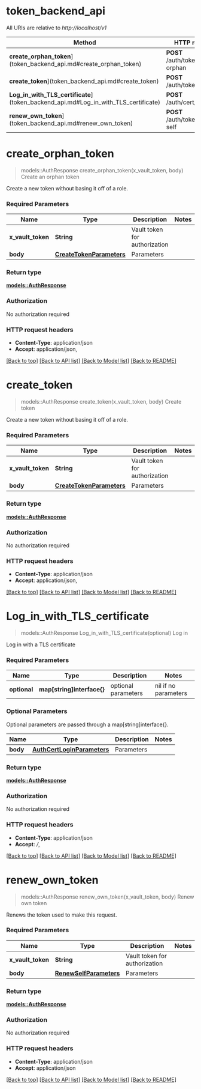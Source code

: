 # token_backend_api

All URIs are relative to *http://localhost/v1*

Method | HTTP request | Description
------------- | ------------- | -------------
**create_orphan_token**](token_backend_api.md#create_orphan_token) | **POST** /auth/token/create-orphan | Create an orphan token
**create_token**](token_backend_api.md#create_token) | **POST** /auth/token/create | Create token
**Log_in_with_TLS_certificate**](token_backend_api.md#Log_in_with_TLS_certificate) | **POST** /auth/cert/login | Log in
**renew_own_token**](token_backend_api.md#renew_own_token) | **POST** /auth/token/renew-self | Renew own token


# **create_orphan_token**
> models::AuthResponse create_orphan_token(x_vault_token, body)
Create an orphan token

Create a new token without basing it off of a role.

### Required Parameters

Name | Type | Description  | Notes
------------- | ------------- | ------------- | -------------
  **x_vault_token** | **String**| Vault token for authorization | 
  **body** | [**CreateTokenParameters**](CreateTokenParameters.md)| Parameters | 

### Return type

[**models::AuthResponse**](AuthResponse.md)

### Authorization

No authorization required

### HTTP request headers

 - **Content-Type**: application/json
 - **Accept**: application/json, 

[[Back to top]](#) [[Back to API list]](../README.md#documentation-for-api-endpoints) [[Back to Model list]](../README.md#documentation-for-models) [[Back to README]](../README.md)

# **create_token**
> models::AuthResponse create_token(x_vault_token, body)
Create token

Create a new token without basing it off of a role.

### Required Parameters

Name | Type | Description  | Notes
------------- | ------------- | ------------- | -------------
  **x_vault_token** | **String**| Vault token for authorization | 
  **body** | [**CreateTokenParameters**](CreateTokenParameters.md)| Parameters | 

### Return type

[**models::AuthResponse**](AuthResponse.md)

### Authorization

No authorization required

### HTTP request headers

 - **Content-Type**: application/json
 - **Accept**: application/json, 

[[Back to top]](#) [[Back to API list]](../README.md#documentation-for-api-endpoints) [[Back to Model list]](../README.md#documentation-for-models) [[Back to README]](../README.md)

# **Log_in_with_TLS_certificate**
> models::AuthResponse Log_in_with_TLS_certificate(optional)
Log in

Log in with a TLS certificate

### Required Parameters

Name | Type | Description  | Notes
------------- | ------------- | ------------- | -------------
 **optional** | **map[string]interface{}** | optional parameters | nil if no parameters

### Optional Parameters
Optional parameters are passed through a map[string]interface{}.

Name | Type | Description  | Notes
------------- | ------------- | ------------- | -------------
 **body** | [**AuthCertLoginParameters**](AuthCertLoginParameters.md)| Parameters | 

### Return type

[**models::AuthResponse**](AuthResponse.md)

### Authorization

No authorization required

### HTTP request headers

 - **Content-Type**: application/json
 - **Accept**: */*, 

[[Back to top]](#) [[Back to API list]](../README.md#documentation-for-api-endpoints) [[Back to Model list]](../README.md#documentation-for-models) [[Back to README]](../README.md)

# **renew_own_token**
> models::AuthResponse renew_own_token(x_vault_token, body)
Renew own token

Renews the token used to make this request.

### Required Parameters

Name | Type | Description  | Notes
------------- | ------------- | ------------- | -------------
  **x_vault_token** | **String**| Vault token for authorization | 
  **body** | [**RenewSelfParameters**](RenewSelfParameters.md)| Parameters | 

### Return type

[**models::AuthResponse**](AuthResponse.md)

### Authorization

No authorization required

### HTTP request headers

 - **Content-Type**: application/json
 - **Accept**: application/json

[[Back to top]](#) [[Back to API list]](../README.md#documentation-for-api-endpoints) [[Back to Model list]](../README.md#documentation-for-models) [[Back to README]](../README.md)

